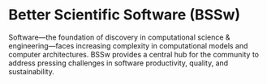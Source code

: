 # Better Scientific Software (BSSw)

Software—the foundation of discovery in computational science & engineering—faces increasing complexity in computational models and computer architectures. BSSw provides a central hub for the community to address pressing challenges in software productivity, quality, and sustainability.

<!---
Slide1 L: ../Articles/Blog/2022-05-build-integration-testing.md
Slide1 R: ../images/Blog_2205_SIAMPP22_B.png
Slide2 L: ../Articles/Blog/2022-05-trusted-cyberinfrastructure.md 
Slide2 R: ../images/Blog_2205_VRubin.png
Slide3 L: ../Articles/HowTos/CriticalBeginnerGitUsageTips.md
Slide3 R: ../CuratedContent/OpenSourceGuides.md
Slide4 L: ../CuratedContent/InclusivityBugs.md
Slide4 R: ../CuratedContent/GitTutorialAndReferenceCollection.md
Slide5 L: ../Events/hpcbp-064-embracingchange.md
Slide5 R: ../Events/2022-06-pasc-sw-events.md
Slide6 L: ../Events/2022-10-rses-in-escience.md
Slide6 R: ../Events/2022-07-collegevilleworkshop.md
Slide7 L: ../Events/2022-11-Correctness-HPC.md
Slide7 R: ../Events/2022-09-US-RSE-Workshop.md
--->

<!---
Note: We have had up to 7 L and R panels in the carousel, even if the current carousel may be shorter.

Caution: Blank line after first comment mark (or before last comment mark) causes build failure.
LCM: Saving for use again later
Slide1 R: ../images/Blog_2204_CardsNotes.png
Slide2 L: ../Articles/Blog/2022-04-wosss-workshop-series.md
Slide2 R: ../images/Blog_2204_WoSSSlogo.png 
Slide3 L: ../CuratedContent/GitTutorialAndReferenceCollection.md
Slide3 R: ../CuratedContent/InclusivityBugs.md
Slide4 L: ../CuratedContent/CMakeTutorialAndReferenceResources.md
Slide4 R: ../CuratedContent/ChanZuckInitiative.md
Slide5 L: ../Events/2022-05-ECP22-BOF.md
Slide5 R: ../Events/2022-05-diverse-turner.md
Slide6 L: ../Events/2022-05-isc-sw-events.md
Slide6 R: ../Events/2022-06-pasc-sw-events.md
Slide7 L: ../Events/2022-hpc-workforcedevel-webinar-mentor.md
Slide7 R: ../Events/hpcbp-063-temporalanalysis.md
--->

<!---
[Site Overview](SiteOverview.md)

[Communities Overview](CommunitiesOverview.md)

[Intro to CSE](IntroToCse.md)

[Intro to HPC](IntroToHpc.md)

--->
